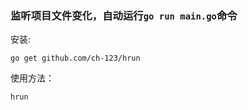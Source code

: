 ### 监听项目文件变化，自动运行```go run main.go```命令

安装:
```
go get github.com/ch-123/hrun
```

使用方法：
```
hrun
```
